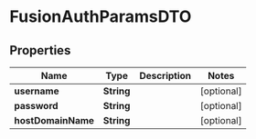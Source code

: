 

# FusionAuthParamsDTO


## Properties

| Name | Type | Description | Notes |
|------------ | ------------- | ------------- | -------------|
|**username** | **String** |  |  [optional] |
|**password** | **String** |  |  [optional] |
|**hostDomainName** | **String** |  |  [optional] |



